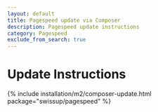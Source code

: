 ```yaml
---
layout: default
title: Pagespeed update via Composer
description: Pagespeed update instructions
category: Pagespeed
exclude_from_search: true
---
```


# Update Instructions

{% include installation/m2/composer-update.html package="swissup/pagespeed" %}
